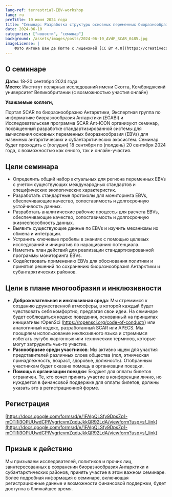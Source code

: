 ```yaml
---
lang-ref: terrestrial-EBV-workshop
lang: ru
preTitle: 10 июня 2024 года
title: "Семинар: Разработка структуры основных переменных биоразнообразия (EBVs) в наземных антарктических и субантарктических экосистемах"
date: 2024-06-10
categories: ["новости", "семинар"]
background: /assets/images/posts/2024-06-10_AVdP_SCAR_0485.jpg
imageLicense: |
    Фото Антона Ван де Пютте с лицензией [CC BY 4.0](https://creativecommons.org/licenses/by/4.0/)
---
```


## О семинаре

**Даты**: 18-20 сентября 2024 года \
**Место**: Институт полярных исследований имени Скотта, Кембриджский университет Великобритании (с возможностью участия онлайн)

**Уважаемые коллеги,**

Портал SCAR по биоразнообразию Антарктики, Экспертная группа по информатике биоразнообразия Антарктики (EGABI) и Исследовательская программа SCAR Ant-ICON организуют семинар, посвященный разработке стандартизированной системы для вычисления основных переменных биоразнообразия (EBVs) для наземных антарктических и субантарктических экосистем. Семинар будет проходить с (полудня) 18 сентября по (полдень) 20 сентября 2024 года, с возможностью как очного, так и онлайн-участия.

## Цели семинара

- Определить общий набор актуальных для региона переменных EBVs с учетом существующих международных стандартов и специфических экологических характеристик. 
- Разработать стандартные протоколы для мониторинга EBVs, обеспечивающие качество, сопоставимость и долгосрочную устойчивость данных. 
- Разработать аналитические рабочие процессы для расчета EBVs, обеспечивающие качество, сопоставимость и долгосрочную жизнеспособность данных. 
- Выявить существующие данные по EBVs и изучить механизмы их обмена и интеграции. 
- Устранить ключевые пробелы в знаниях с помощью целевых исследований и инициатив по наращиванию потенциала. 
- Наметить план действий для реализации стандартизированной программы мониторинга EBVs. 
- Содействовать применению EBVs для обоснования политики и принятия решений по сохранению биоразнообразия Антарктики и субантарктических районов.

## Цели в плане многообразия и инклюзивности

- **Доброжелательная и инклюзивная среда**: Мы стремимся к созданию дружественной атмосферы, в которой каждый будет чувствовать себя комфортно, предлагая свои идеи. На семинаре будет соблюдаться кодекс поведения, основанный на принципах инициативы rOpenSci (https://ropensci.org/code-of-conduct/) или аналогичный кодекс, разработанный SCAR или APECS. Мы поощряем использование инклюзивного языка и стремимся избегать сугубо жаргонных или технических терминов, которые могут затруднить чье-то участие. 
- **Разнообразие среди участников**: Мы активно ищем для участия представителей различных слоев общества (пол, этническая принадлежность, возраст, здоровье, должность). Отобранным участникам будет оказана помощь в организации поездки. 
- **Помощь в организации поездки**: Бюджет для оплаты билетов ограничен. Те, кто хочет принять участие в конференции лично, но нуждается в финансовой поддержке для оплаты билетов, должны указать это в регистрационной форме.

## Регистрация

[https://docs.google.com/forms/d/e/1FAIpQLSfy9DpsZp1-mOTi1i3OPUUwdCPIVvgrtcvmZqduJkkQR92LdA/viewform?usp=sf_link](https://docs.google.com/forms/d/e/1FAIpQLSfy9DpsZp1-mOTi1i3OPUUwdCPIVvgrtcvmZqduJkkQR92LdA/viewform?usp=sf_link)

## Призыв к действию
Мы призываем исследователей, политиков и прочих лиц, заинтересованных в сохранении биоразнообразия Антарктики и субантарктических районов, принять участие в этом важном семинаре. Более подробная информация о семинаре, включющая регистрационные данные и возможности финансовой поддержки, будет доступна в ближайшее время.
